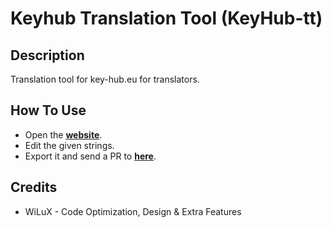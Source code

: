# Keyhub Translation Tool (KeyHub-tt)

## Description
Translation tool for key-hub.eu for translators.

## How To Use

- Open the [**website**]().
- Edit the given strings.
- Export it and send a PR to [**here**](https://github.com/jondycz/KeyHub).


## Credits
- WiLuX - Code Optimization, Design & Extra Features

